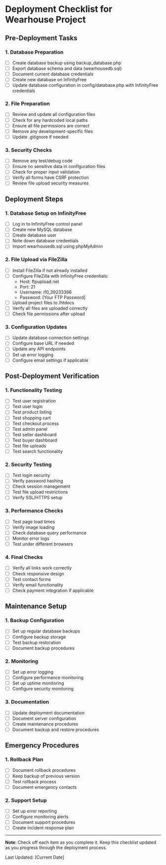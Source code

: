 # Deployment Checklist for Wearhouse Project

## Pre-Deployment Tasks

### 1. Database Preparation
- [ ] Create database backup using backup_database.php
- [ ] Export database schema and data (wearhousedb.sql)
- [ ] Document current database credentials
- [ ] Create new database on InfinityFree
- [ ] Update database configuration in config/database.php with InfinityFree credentials

### 2. File Preparation
- [ ] Review and update all configuration files
- [ ] Check for any hardcoded local paths
- [ ] Ensure all file permissions are correct
- [ ] Remove any development-specific files
- [ ] Update .gitignore if needed

### 3. Security Checks
- [ ] Remove any test/debug code
- [ ] Ensure no sensitive data in configuration files
- [ ] Check for proper input validation
- [ ] Verify all forms have CSRF protection
- [ ] Review file upload security measures

## Deployment Steps

### 1. Database Setup on InfinityFree
- [ ] Log in to InfinityFree control panel
- [ ] Create new MySQL database
- [ ] Create database user
- [ ] Note down database credentials
- [ ] Import wearhousedb.sql using phpMyAdmin

### 2. File Upload via FileZilla
- [ ] Install FileZilla if not already installed
- [ ] Configure FileZilla with InfinityFree credentials:
  - Host: ftpupload.net
  - Port: 21
  - Username: if0_39233366
  - Password: [Your FTP Password]
- [ ] Upload project files to /htdocs
- [ ] Verify all files are uploaded correctly
- [ ] Check file permissions after upload

### 3. Configuration Updates
- [ ] Update database connection settings
- [ ] Configure base URL if needed
- [ ] Update any API endpoints
- [ ] Set up error logging
- [ ] Configure email settings if applicable

## Post-Deployment Verification

### 1. Functionality Testing
- [ ] Test user registration
- [ ] Test user login
- [ ] Test product listing
- [ ] Test shopping cart
- [ ] Test checkout process
- [ ] Test admin panel
- [ ] Test seller dashboard
- [ ] Test buyer dashboard
- [ ] Test file uploads
- [ ] Test search functionality

### 2. Security Testing
- [ ] Test login security
- [ ] Verify password hashing
- [ ] Check session management
- [ ] Test file upload restrictions
- [ ] Verify SSL/HTTPS setup

### 3. Performance Checks
- [ ] Test page load times
- [ ] Verify image loading
- [ ] Check database query performance
- [ ] Monitor error logs
- [ ] Test under different browsers

### 4. Final Checks
- [ ] Verify all links work correctly
- [ ] Check responsive design
- [ ] Test contact forms
- [ ] Verify email functionality
- [ ] Check payment integration if applicable

## Maintenance Setup

### 1. Backup Configuration
- [ ] Set up regular database backups
- [ ] Configure backup storage
- [ ] Test backup restoration
- [ ] Document backup procedures

### 2. Monitoring
- [ ] Set up error logging
- [ ] Configure performance monitoring
- [ ] Set up uptime monitoring
- [ ] Configure security monitoring

### 3. Documentation
- [ ] Update deployment documentation
- [ ] Document server configuration
- [ ] Create maintenance procedures
- [ ] Document backup and restore procedures

## Emergency Procedures

### 1. Rollback Plan
- [ ] Document rollback procedures
- [ ] Keep backup of previous version
- [ ] Test rollback process
- [ ] Document emergency contacts

### 2. Support Setup
- [ ] Set up error reporting
- [ ] Configure monitoring alerts
- [ ] Document support procedures
- [ ] Create incident response plan

---
**Note**: Check off each item as you complete it. Keep this checklist updated as you progress through the deployment process.

Last Updated: [Current Date] 
